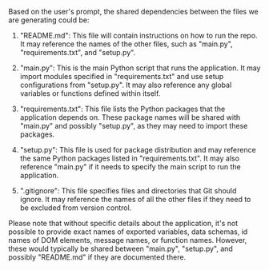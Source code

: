 Based on the user's prompt, the shared dependencies between the files we are generating could be:

1. "README.md": This file will contain instructions on how to run the repo. It may reference the names of the other files, such as "main.py", "requirements.txt", and "setup.py".

2. "main.py": This is the main Python script that runs the application. It may import modules specified in "requirements.txt" and use setup configurations from "setup.py". It may also reference any global variables or functions defined within itself.

3. "requirements.txt": This file lists the Python packages that the application depends on. These package names will be shared with "main.py" and possibly "setup.py", as they may need to import these packages.

4. "setup.py": This file is used for package distribution and may reference the same Python packages listed in "requirements.txt". It may also reference "main.py" if it needs to specify the main script to run the application.

5. ".gitignore": This file specifies files and directories that Git should ignore. It may reference the names of all the other files if they need to be excluded from version control.

Please note that without specific details about the application, it's not possible to provide exact names of exported variables, data schemas, id names of DOM elements, message names, or function names. However, these would typically be shared between "main.py", "setup.py", and possibly "README.md" if they are documented there.